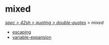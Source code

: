 # mixed

*[spec > 42sh > quoting > double-quotes](..) > mixed*

* [escaping](./escaping)
* [variable-expansion](./variable-expansion)
